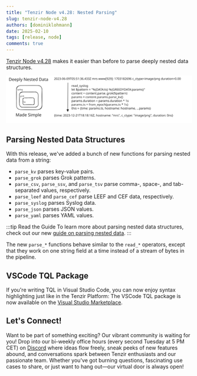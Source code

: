 ```yaml
---
title: "Tenzir Node v4.28: Nested Parsing"
slug: tenzir-node-v4.28
authors: [dominiklohmann]
date: 2025-02-10
tags: [release, node]
comments: true
---
```


[Tenzir Node v4.28][github-release] makes it easier than before to parse deeply nested data
structures.

![Tenzir Node v4.28](tenzir-node-v4.28.svg)

[github-release]: https://github.com/tenzir/tenzir/releases/tag/v4.28.0

<!-- truncate -->

## Parsing Nested Data Structures

With this release, we've added a bunch of new functions for parsing nested data
from a string:

- `parse_kv` parses key-value pairs.
- `parse_grok` parses Grok patterns.
- `parse_csv`, `parse_ssv`, and `parse_tsv` parse comma-, space-, and
  tab-separated values, respectively.
- `parse_leef` and `parse_cef` parse LEEF and CEF data, respectively.
- `parse_syslog` parses Syslog data.
- `parse_json` parses JSON values.
- `parse_yaml` parses YAML values.

:::tip Read the Guide
To learn more about parsing nested data structures, check out our new [guide on
parsing nested data](/next/usage/parse-nested-data).
:::

The new `parse_*` functions behave similar to the `read_*` operators, except
that they work on one string field at a time instead of a stream of bytes in the
pipeline.

## VSCode TQL Package

If you're writing TQL in Visual Studio Code, you can now enjoy syntax
highlighting just like in the Tenzir Platform: The VSCode TQL package is now
available on the [Visual Studio Marketplace][vscode-tql].

[vscode-tql]: https://marketplace.visualstudio.com/items?itemName=tenzir.vscode-tql

## Let's Connect!

Want to be part of something exciting? Our vibrant community is waiting for you!
Drop into our bi-weekly office hours (every second Tuesday at 5 PM CET) on
[Discord][discord] where ideas flow freely, sneak peeks of new features abound,
and conversations spark between Tenzir enthusiasts and our passionate team.
Whether you've got burning questions, fascinating use cases to share, or just
want to hang out—our virtual door is always open!

[discord]: /discord
[changelog]: /changelog#v4280
